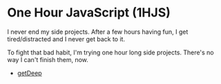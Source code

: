 One Hour JavaScript (1HJS)
=========================
I never end my side projects. After a few hours having fun, I get tired/distracted and I never get back to it.

To fight that bad habit, I'm trying one hour long side projects. There's no way I can't finish them, now.

 - [getDeep](tree/master/getDeep)